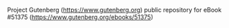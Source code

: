 Project Gutenberg (https://www.gutenberg.org) public repository for
eBook #51375 (https://www.gutenberg.org/ebooks/51375)
